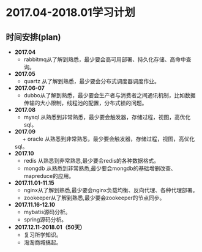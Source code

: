# 2017.04-2018.01学习计划   
## 时间安排(plan)
   * **2017.04**  
      + rabbitmq从了解到熟悉，最少要会高可用部署、持久化存储、高命中查询。  
   * **2017.05**  
      + quartz  从了解到熟悉，最少要会分布式调度器调度作业。
   * **2017.06-07**  
      + dubbo从了解到熟悉，最少要会生产者与消费者之间通讯机制，比如数据传输的大小限制，线程池的配置，分布式锁的问题。
   * **2017.08**  
      + mysql  从熟悉到非常熟悉，最少要会触发器，存储过程，视图，高优化sql。
   * **2017.09**  
      + oracle  从熟悉到非常熟悉，最少要会触发器，存储过程，视图，高优化sql。
   * **2017.10**  
       + redis 从熟悉到非常熟悉,最少要会redis的各种数据格式。
       + mongdb 从熟悉到非常熟悉,最少要会mongdb的基础增删改查、mapreduce的应用。
   * **2017.11.01-11.15**  
       + nginx从了解到熟悉,最少要会nginx负载均衡、反向代理、各种代理部署。 
       + zookeeper从了解到熟悉,最少要会zookeeper的节点同步。         
   * **2017.11.16-12.10**  
      + mybatis源码分析。
      + spring源码分析。
   * **2017.12.11-2018.01（50天）**  
      + 复习所学知识。
      + 淘淘商城搞起。     
         
  
